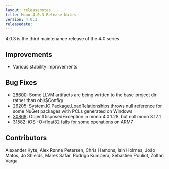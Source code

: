 ```yaml
---
layout: releasenotes
title: Mono 4.0.3 Release Notes
version: 4.0.3
releasedate: 
---
```


4.0.3 is the third maintenance release of the 4.0 series

Improvements
------------

* Various stability improvements

Bug Fixes
---------

* [28600](https://bugzilla.xamarin.com/show_bug.cgi?id=28600): Some LLVM artifacts are being written to the base project dir rather than obj/$Config/
* [26205](https://bugzilla.xamarin.com/show_bug.cgi?id=26205): System.IO.Package.LoadRelationships throws null reference for some NuGet packages with PCLs generated on Windows
* [30868](https://bugzilla.xamarin.com/show_bug.cgi?id=30868): ObjectDisposedException in mono 4.0.1.28, but not mono 3.12.1
* [31582](https://bugzilla.xamarin.com/show_bug.cgi?id=31582): iOS -O=float32 fails for some operations on ARM7

Contributors
------------

Alexander Kyte, Alex Rønne Petersen, Chris Hamons, Iain Holmes,
João Matos, Jo Shields, Marek Safar, Rodrigo Kumpera, Sebastien Pouliot,
Zoltan Varga
